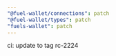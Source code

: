 ```yaml
---
"@fuel-wallet/connections": patch
"@fuel-wallet/types": patch
"fuels-wallet": patch
---
```


ci: update to tag rc-2224

